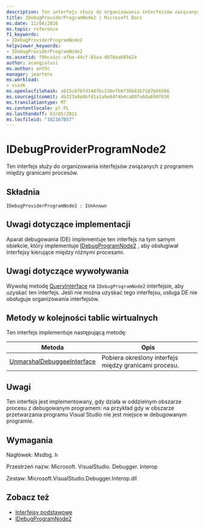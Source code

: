 ```yaml
---
description: Ten interfejs służy do organizowania interfejsów związanych z programem między granicami procesów.
title: IDebugProviderProgramNode2 | Microsoft Docs
ms.date: 11/04/2016
ms.topic: reference
f1_keywords:
- IDebugProviderProgramNode2
helpviewer_keywords:
- IDebugProviderProgramNode2
ms.assetid: f0bca1cc-afbe-44cf-b5aa-d078aa685d24
author: acangialosi
ms.author: anthc
manager: jmartens
ms.workload:
- vssdk
ms.openlocfilehash: a615c076fd34d7bc230efb0f36683b7167b66566
ms.sourcegitcommit: 4b323a8a8bfd1a1a9e84f4b4ca88fa8da690f656
ms.translationtype: MT
ms.contentlocale: pl-PL
ms.lasthandoff: 03/05/2021
ms.locfileid: "102167857"
---
```

# <a name="idebugproviderprogramnode2"></a>IDebugProviderProgramNode2
Ten interfejs służy do organizowania interfejsów związanych z programem między granicami procesów.

## <a name="syntax"></a>Składnia

```
IDebugProviderProgramNode2 : IUnknown
```

## <a name="notes-for-implementers"></a>Uwagi dotyczące implementacji
 Aparat debugowania (DE) implementuje ten interfejs na tym samym obiekcie, który implementuje [IDebugProgramNode2](../../../extensibility/debugger/reference/idebugprogramnode2.md) , aby obsługiwał interfejsy kierujące między różnymi procesami.

## <a name="notes-for-callers"></a>Uwagi dotyczące wywoływania
 Wywołaj metodę [QueryInterface](/cpp/atl/queryinterface) na `IDebugProgramNode2` interfejsie, aby uzyskać ten interfejs. Jeśli nie można uzyskać tego interfejsu, usługa DE nie obsługuje organizowania interfejsów.

## <a name="methods-in-vtable-order"></a>Metody w kolejności tablic wirtualnych
 Ten interfejs implementuje następującą metodę:

|Metoda|Opis|
|------------|-----------------|
|[UnmarshalDebuggeeInterface](../../../extensibility/debugger/reference/idebugproviderprogramnode2-unmarshaldebuggeeinterface.md)|Pobiera określony interfejs między granicami procesu.|

## <a name="remarks"></a>Uwagi
 Ten interfejs jest implementowany, gdy działa w oddzielnym obszarze procesu z debugowanym programem: na przykład gdy w obszarze przetwarzania programu Visual Studio nie jest miejsce w debugowanym programie.

## <a name="requirements"></a>Wymagania
 Nagłówek: Msdbg. h

 Przestrzeń nazw: Microsoft. VisualStudio. Debugger. Interop

 Zestaw: Microsoft.VisualStudio.Debugger.Interop.dll

## <a name="see-also"></a>Zobacz też
- [Interfejsy podstawowe](../../../extensibility/debugger/reference/core-interfaces.md)
- [IDebugProgramNode2](../../../extensibility/debugger/reference/idebugprogramnode2.md)
